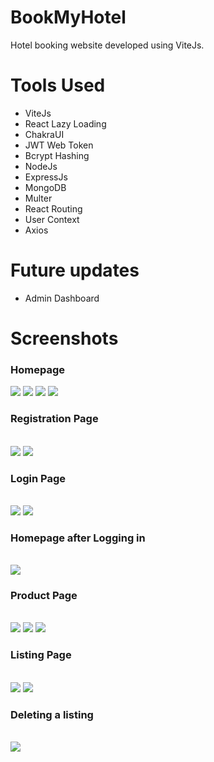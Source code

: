 <h1>BookMyHotel</h1>
<p>Hotel booking website developed using ViteJs.</p>

<h1>Tools Used</h1>
<ul>
  <li>ViteJs</li>
  <li>React Lazy Loading</li>
  <li>ChakraUI</li>
  <li>JWT Web Token</li>
  <li>Bcrypt Hashing</li>
  <li>NodeJs</li>
  <li>ExpressJs</li>
  <li>MongoDB</li>
  <li>Multer</li>
  <li>React Routing</li>
  <li>User Context</li>
  <li>Axios</li>
</ul>

<h1>Future updates</h1>
<ul>
  <li>Admin Dashboard</li>
</ul>

<h1>Screenshots</h1>
<h3>Homepage</h3>
<img src='./screenshots/Home1.png'>
<img src='./screenshots/Home2.png'>
<img src='./screenshots/Home3.png'>
<img src='./screenshots/Home4.png'>

</br>
<h3>Registration Page</h3>
</br>
<img src='./screenshots/Register1.png'>
<img src='./screenshots/Register2.png'>

</br>
<h3>Login Page</h3>
</br>
<img src='./screenshots/Login1.png'>
<img src='./screenshots/Login2.png'>

</br>
<h3>Homepage after Logging in</h3>
</br>
<img src='./screenshots/LoginHome1.png'>

</br>
<h3>Product Page</h3>
</br>
<img src='./screenshots/Product1.png'>
<img src='./screenshots/Product2.png'>
<img src='./screenshots/Product3.png'>

</br>
<h3>Listing Page</h3>
</br>
<img src='./screenshots/Listing1.png'>
<img src='./screenshots/Listing2.png'>

</br>
<h3>Deleting a listing</h3>
</br>
<img src='./screenshots/DeleteListing.png'>
